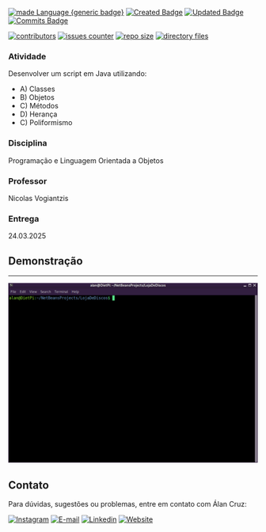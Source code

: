 [![made Language {generic badge}](https://img.shields.io/badge/Made%20with-Java-8A2BE2)](https://github.com/alanmugiwara)
[![Created Badge](https://badges.pufler.dev/created/alanmugiwara/loja-de-discos-java/?color=blueviolet)](https://github.com/alanmugiwara)
[![Updated Badge](https://badges.pufler.dev/updated/alanmugiwara/loja-de-discos-java?color=8A2BE2)](https://github.com/alanmugiwara)
[![Commits Badge](https://img.shields.io/github/commit-activity/m/alanmugiwara/loja-de-discos-java?color=8A2BE2)](https://github.com/alanmugiwara)


[![contributors](https://img.shields.io/github/contributors/alanmugiwara/loja-de-discos-java?color=8A2BE2)](https://github.com/alanmugiwara)
[![issues counter](https://img.shields.io/github/issues/alanmugiwara/loja-de-discos-java?color=8A2BE2)](https://github.com/alanmugiwara)
[![repo size](https://img.shields.io/github/repo-size/alanmugiwara/loja-de-discos-java?color=8A2BE2)](https://github.com/alanmugiwara)
[![directory files](https://img.shields.io/github/directory-file-count/alanmugiwara/loja-de-discos-java?color=8A2BE2)](https://github.com/alanmugiwara)

### Atividade
Desenvolver um script em Java utilizando:
- A) Classes
- B) Objetos
- C) Métodos
- D) Herança
- C) Poliformismo

### Disciplina
Programação e Linguagem Orientada a Objetos

### Professor
Nicolas Vogiantzis

### Entrega
24.03.2025

## Demonstração
------------

![Demonstração](https://github.com/alanmugiwara/alanmugiwara.github.io/blob/main/img/loja-java-demo.gif?raw=true)

Contato
-------

Para dúvidas, sugestões ou problemas, entre em contato com Álan Cruz:

<a href="https://instagram.com/alancruz_tec" target="_blank"><img loading="lazy" src="https://img.shields.io/badge/-Instagram-%23E4405F?style=for-the-badge&logo=instagram&logoColor=white" alt="Instagram"></a>
<a href="mailto:contato@alancruz.tec.br"><img loading="lazy" src="https://img.shields.io/badge/E--Mail-D14836?style=for-the-badge&logo=gmail&logoColor=white" alt="E-mail"></a>
<a href="https://linkedin.com/in/alansilvadacruz" target="_blank"><img loading="lazy" src="https://img.shields.io/badge/-LinkedIn-%230077B5?style=for-the-badge&logo=linkedin&logoColor=white" alt="Linkedin"></a>
<a href="https://alancruz.tec.br" target="_blank"><img loading="lazy" src="https://img.shields.io/badge/-My%20Website-%230077B5?style=for-the-badge&logo=wordpress&logoColor=white" alt="Website"></a>
